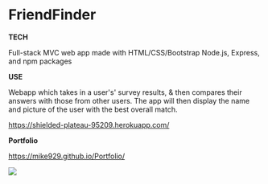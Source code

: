 # FriendFinder

**TECH**

Full-stack MVC web app made with HTML/CSS/Bootstrap Node.js, Express, and npm packages

**USE**

Webapp which takes in a user's' survey results, & then compares their answers with those from other users. The app will then display the name and picture of the user with the best overall match.

https://shielded-plateau-95209.herokuapp.com/


**Portfolio**

https://mike929.github.io/Portfolio/


![](friendFinder.gif)
